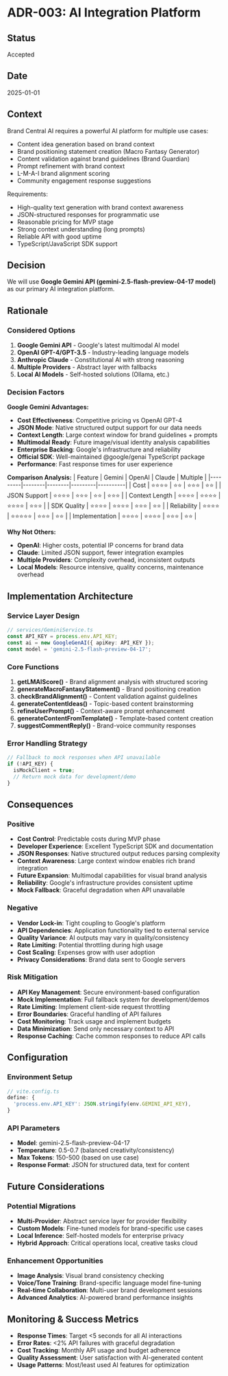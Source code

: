 # ADR-003: AI Integration Platform

## Status
Accepted

## Date
2025-01-01

## Context
Brand Central AI requires a powerful AI platform for multiple use cases:
- Content idea generation based on brand context
- Brand positioning statement creation (Macro Fantasy Generator)  
- Content validation against brand guidelines (Brand Guardian)
- Prompt refinement with brand context
- L-M-A-I brand alignment scoring
- Community engagement response suggestions

Requirements:
- High-quality text generation with brand context awareness
- JSON-structured responses for programmatic use
- Reasonable pricing for MVP stage
- Strong context understanding (long prompts)
- Reliable API with good uptime
- TypeScript/JavaScript SDK support

## Decision
We will use **Google Gemini API (gemini-2.5-flash-preview-04-17 model)** as our primary AI integration platform.

## Rationale

### Considered Options
1. **Google Gemini API** - Google's latest multimodal AI model
2. **OpenAI GPT-4/GPT-3.5** - Industry-leading language models
3. **Anthropic Claude** - Constitutional AI with strong reasoning
4. **Multiple Providers** - Abstract layer with fallbacks
5. **Local AI Models** - Self-hosted solutions (Ollama, etc.)

### Decision Factors

**Google Gemini Advantages:**
- **Cost Effectiveness**: Competitive pricing vs OpenAI GPT-4
- **JSON Mode**: Native structured output support for our data needs
- **Context Length**: Large context window for brand guidelines + prompts
- **Multimodal Ready**: Future image/visual identity analysis capabilities
- **Enterprise Backing**: Google's infrastructure and reliability
- **Official SDK**: Well-maintained @google/genai TypeScript package
- **Performance**: Fast response times for user experience

**Comparison Analysis:**
| Feature | Gemini | OpenAI | Claude | Multiple |
|---------|--------|--------|---------|----------|
| Cost | ⭐⭐⭐⭐ | ⭐⭐ | ⭐⭐⭐ | ⭐⭐ |
| JSON Support | ⭐⭐⭐⭐ | ⭐⭐⭐ | ⭐⭐ | ⭐⭐⭐ |
| Context Length | ⭐⭐⭐⭐ | ⭐⭐⭐⭐ | ⭐⭐⭐⭐ | ⭐⭐⭐ |
| SDK Quality | ⭐⭐⭐⭐ | ⭐⭐⭐⭐ | ⭐⭐⭐ | ⭐⭐ |
| Reliability | ⭐⭐⭐⭐ | ⭐⭐⭐⭐⭐ | ⭐⭐⭐ | ⭐⭐ |
| Implementation | ⭐⭐⭐⭐ | ⭐⭐⭐⭐ | ⭐⭐⭐ | ⭐⭐ |

**Why Not Others:**
- **OpenAI**: Higher costs, potential IP concerns for brand data
- **Claude**: Limited JSON support, fewer integration examples
- **Multiple Providers**: Complexity overhead, inconsistent outputs
- **Local Models**: Resource intensive, quality concerns, maintenance overhead

## Implementation Architecture

### Service Layer Design
```typescript
// services/GeminiService.ts
const API_KEY = process.env.API_KEY;
const ai = new GoogleGenAI({ apiKey: API_KEY });
const model = 'gemini-2.5-flash-preview-04-17';
```

### Core Functions
1. **getLMAIScore()** - Brand alignment analysis with structured scoring
2. **generateMacroFantasyStatement()** - Brand positioning creation  
3. **checkBrandAlignment()** - Content validation against guidelines
4. **generateContentIdeas()** - Topic-based content brainstorming
5. **refineUserPrompt()** - Context-aware prompt enhancement
6. **generateContentFromTemplate()** - Template-based content creation
7. **suggestCommentReply()** - Brand-voice community responses

### Error Handling Strategy
```typescript
// Fallback to mock responses when API unavailable
if (!API_KEY) {
  isMockClient = true;
  // Return mock data for development/demo
}
```

## Consequences

### Positive
- **Cost Control**: Predictable costs during MVP phase
- **Developer Experience**: Excellent TypeScript SDK and documentation
- **JSON Responses**: Native structured output reduces parsing complexity
- **Context Awareness**: Large context window enables rich brand integration
- **Future Expansion**: Multimodal capabilities for visual brand analysis
- **Reliability**: Google's infrastructure provides consistent uptime
- **Mock Fallback**: Graceful degradation when API unavailable

### Negative
- **Vendor Lock-in**: Tight coupling to Google's platform
- **API Dependencies**: Application functionality tied to external service
- **Quality Variance**: AI outputs may vary in quality/consistency
- **Rate Limiting**: Potential throttling during high usage
- **Cost Scaling**: Expenses grow with user adoption
- **Privacy Considerations**: Brand data sent to Google servers

### Risk Mitigation
- **API Key Management**: Secure environment-based configuration
- **Mock Implementation**: Full fallback system for development/demos
- **Rate Limiting**: Implement client-side request throttling
- **Error Boundaries**: Graceful handling of API failures
- **Cost Monitoring**: Track usage and implement budgets
- **Data Minimization**: Send only necessary context to API
- **Response Caching**: Cache common responses to reduce API calls

## Configuration

### Environment Setup
```typescript
// vite.config.ts
define: {
  'process.env.API_KEY': JSON.stringify(env.GEMINI_API_KEY),
}
```

### API Parameters
- **Model**: gemini-2.5-flash-preview-04-17
- **Temperature**: 0.5-0.7 (balanced creativity/consistency)
- **Max Tokens**: 150-500 (based on use case)
- **Response Format**: JSON for structured data, text for content

## Future Considerations

### Potential Migrations
- **Multi-Provider**: Abstract service layer for provider flexibility
- **Custom Models**: Fine-tuned models for brand-specific use cases
- **Local Inference**: Self-hosted models for enterprise privacy
- **Hybrid Approach**: Critical operations local, creative tasks cloud

### Enhancement Opportunities
- **Image Analysis**: Visual brand consistency checking
- **Voice/Tone Training**: Brand-specific language model fine-tuning
- **Real-time Collaboration**: Multi-user brand development sessions
- **Advanced Analytics**: AI-powered brand performance insights

## Monitoring & Success Metrics
- **Response Times**: Target <5 seconds for all AI interactions
- **Error Rates**: <2% API failures with graceful degradation
- **Cost Tracking**: Monthly API usage and budget adherence
- **Quality Assessment**: User satisfaction with AI-generated content
- **Usage Patterns**: Most/least used AI features for optimization 